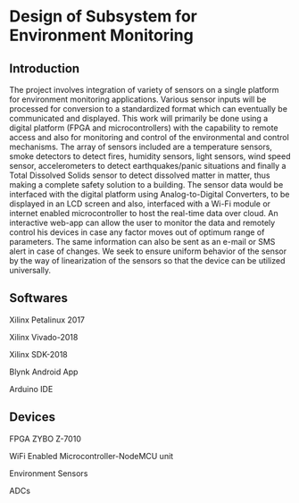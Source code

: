 # Design of Subsystem for Environment Monitoring
## Introduction
The project involves integration of variety of sensors on a single platform for environment monitoring applications. Various sensor inputs will be processed for conversion to a standardized format which can eventually be communicated and displayed.
This work will primarily be done using a digital platform (FPGA and microcontrollers) with the capability to remote access and also for monitoring and control of the environmental and control mechanisms.
The array of sensors included are a temperature sensors, smoke detectors to detect fires, humidity sensors, light sensors, wind speed sensor, accelerometers to detect earthquakes/panic situations and finally a Total Dissolved Solids sensor to detect dissolved matter in matter, thus making a complete safety solution to a building.
The sensor data would be interfaced with the digital platform using Analog-to-Digital Converters, to be displayed in an LCD screen and also, interfaced with a Wi-Fi module or internet enabled microcontroller to host the real-time data over cloud. 
An interactive web-app can allow the user to monitor the data and remotely control his devices in case any factor moves out of optimum range of parameters. The same information can also be sent as an e-mail or SMS alert in case of changes.
We seek to ensure uniform behavior of the sensor by the way of linearization of the sensors so that the device can be utilized universally.
## Softwares
Xilinx Petalinux 2017

Xilinx Vivado-2018

Xilinx SDK-2018

Blynk Android App

Arduino IDE
## Devices 
FPGA ZYBO Z-7010

WiFi Enabled Microcontroller-NodeMCU unit

Environment Sensors

ADCs
